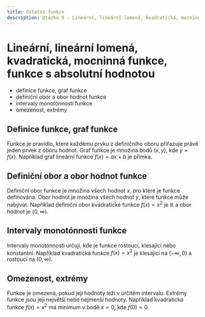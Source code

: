 ```yaml
---
title: Ostatní funkce
description: Otázka 9 - Lineární, lineární lomená, kvadratická, mocninná funkce, funkce s absolutní hodnotou
---
```


# **Lineární, lineární lomená, kvadratická, mocninná funkce, funkce s absolutní hodnotou**

- definice funkce, graf funkce
- definiční obor a obor hodnot funkce
- intervaly monotónnosti funkce
- omezenost, extrémy

## **Definice funkce, graf funkce**

Funkce je pravidlo, které každému prvku z definičního oboru přiřazuje právě jeden prvek z oboru hodnot. Graf funkce je množina bodů $(x, y)$, kde $y = f(x)$. Například graf lineární funkce $f(x) = ax + b$ je přímka.

## **Definiční obor a obor hodnot funkce**

Definiční obor funkce je množina všech hodnot $x$, pro které je funkce definována. Obor hodnot je množina všech hodnot $y$, které funkce může nabývat. Například definiční obor kvadratické funkce $f(x) = x^2$ je $\mathbb{R}$ a obor hodnot je $\langle 0, \infty \rangle$.

## **Intervaly monotónnosti funkce**

Intervaly monotónnosti určují, kde je funkce rostoucí, klesající nebo konstantní. Například kvadratická funkce $f(x) = x^2$ je klesající na $(-\infty, 0)$ a rostoucí na $(0, \infty)$.

## **Omezenost, extrémy**

Funkce je omezená, pokud její hodnoty leží v určitém intervalu. Extrémy funkce jsou její největší nebo nejmenší hodnoty. Například kvadratická funkce $f(x) = x^2$ má minimum v bodě $x = 0$, kde $f(0) = 0$.
